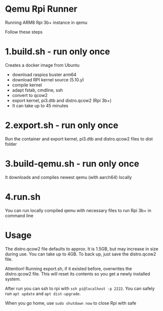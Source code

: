 # Qemu Rpi Runner
Running ARM8 Rpi 3b+ instance in qemu

Follow these steps

# 1.build.sh - run only once
Creates a docker image from Ubuntu
- download raspios buster arm64
- download RPI kernel source (5.10.y)
- compile kernel
- adapt fstab, cmdline, ssh
- convert to qcow2
- export kernel, pi3.dtb and distro.qcow2 (Rpi 3b+)
- It can take up to 45 minutes

# 2.export.sh - run only once
Run the container and export kernel, pi3.dtb and distro.qcow2 files to dist folder

# 3.build-qemu.sh - run only once
It downloads and compiles newest qemu (with aarch64) locally

# 4.run.sh
You can run locally compiled qemu with necessary files to run Rpi 3b+ in command line

# Usage
The distro.qcow2 file defaults to approx. It is 1.5GB, but may increase in size during use. You can take up to 4GB. To back up, just save the distro.qcow2 file.

Attention! Running export.sh, if it existed before, overwrites the distro.qcow2 file. This will reset its contents so you get a newly installed system.

After run you can ssh to rpi with ```ssh pi@localhost -p 2222```. You can safely run ```apt update``` and ```apt dist-upgrade```.

When you go home, use ```sudo shutdown now``` to close Rpi with safe
